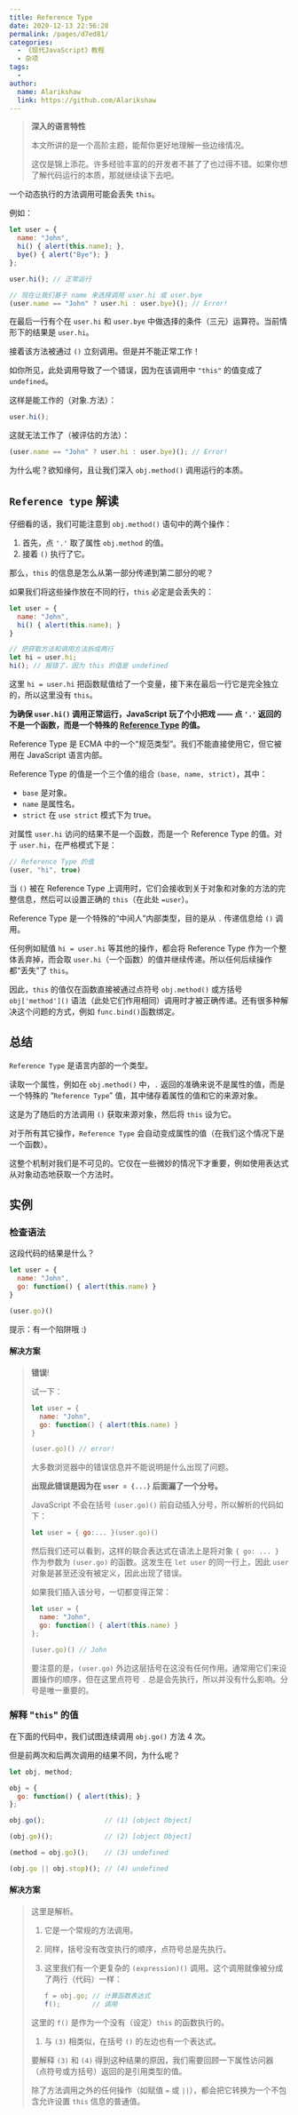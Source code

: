```yaml
---
title: Reference Type
date: 2020-12-13 22:56:28
permalink: /pages/d7ed81/
categories:
  - 《现代JavaScript》教程
  - 杂项
tags:
  - 
author: 
  name: Alarikshaw
  link: https://github.com/Alarikshaw
---
```


> **深入的语言特性**
>
> 本文所讲的是一个高阶主题，能帮你更好地理解一些边缘情况。
>
> 这仅是锦上添花。许多经验丰富的的开发者不甚了了也过得不错。如果你想了解代码运行的本质，那就继续读下去吧。

一个动态执行的方法调用可能会丢失 `this`。

例如：

```javascript
let user = {
  name: "John",
  hi() { alert(this.name); },
  bye() { alert("Bye"); }
};

user.hi(); // 正常运行

// 现在让我们基于 name 来选择调用 user.hi 或 user.bye
(user.name == "John" ? user.hi : user.bye)(); // Error!
```

在最后一行有个在 `user.hi` 和 `user.bye` 中做选择的条件（三元）运算符。当前情形下的结果是 `user.hi`。

接着该方法被通过 `()` 立刻调用。但是并不能正常工作！

如你所见，此处调用导致了一个错误，因为在该调用中 `"this"` 的值变成了 `undefined`。

这样是能工作的（对象.方法）：

```javascript
user.hi();
```

这就无法工作了（被评估的方法）：

```javascript
(user.name == "John" ? user.hi : user.bye)(); // Error!
```

为什么呢？欲知缘何，且让我们深入 `obj.method()` 调用运行的本质。

## `Reference type` 解读

仔细看的话，我们可能注意到 `obj.method()` 语句中的两个操作：

1. 首先，点 `'.'` 取了属性 `obj.method` 的值。
2. 接着 `()` 执行了它。

那么，`this` 的信息是怎么从第一部分传递到第二部分的呢？

如果我们将这些操作放在不同的行，`this` 必定是会丢失的：

```javascript
let user = {
  name: "John",
  hi() { alert(this.name); }
}

// 把获取方法和调用方法拆成两行
let hi = user.hi;
hi(); // 报错了，因为 this 的值是 undefined
```

这里 `hi = user.hi` 把函数赋值给了一个变量，接下来在最后一行它是完全独立的，所以这里没有 `this`。

**为确保 `user.hi()` 调用正常运行，JavaScript 玩了个小把戏 —— 点 `'.'` 返回的不是一个函数，而是一个特殊的 [Reference Type](https://tc39.github.io/ecma262/#sec-reference-specification-type) 的值。**

Reference Type 是 ECMA 中的一个“规范类型”。我们不能直接使用它，但它被用在 JavaScript 语言内部。

Reference Type 的值是一个三个值的组合 `(base, name, strict)`，其中：

- `base` 是对象。
- `name` 是属性名。
- `strict` 在 `use strict` 模式下为 true。

对属性 `user.hi` 访问的结果不是一个函数，而是一个 Reference Type 的值。对于 `user.hi`，在严格模式下是：

```javascript
// Reference Type 的值
(user, "hi", true)
```

当 `()` 被在 Reference Type 上调用时，它们会接收到关于对象和对象的方法的完整信息，然后可以设置正确的 `this`（在此处 `=user`）。

Reference Type 是一个特殊的“中间人”内部类型，目的是从 `.` 传递信息给 `()` 调用。

任何例如赋值 `hi = user.hi` 等其他的操作，都会将 Reference Type 作为一个整体丢弃掉，而会取 `user.hi`（一个函数）的值并继续传递。所以任何后续操作都“丢失”了 `this`。

因此，`this` 的值仅在函数直接被通过点符号 `obj.method()` 或方括号 `obj['method']()` 语法（此处它们作用相同）调用时才被正确传递。还有很多种解决这个问题的方式，例如 `func.bind()`函数绑定。

## 总结

`Reference Type` 是语言内部的一个类型。

读取一个属性，例如在 `obj.method()` 中，`.` 返回的准确来说不是属性的值，而是一个特殊的 “`Reference Type`” 值，其中储存着属性的值和它的来源对象。

这是为了随后的方法调用 `()` 获取来源对象，然后将 `this` 设为它。

对于所有其它操作，`Reference Type` 会自动变成属性的值（在我们这个情况下是一个函数）。

这整个机制对我们是不可见的。它仅在一些微妙的情况下才重要，例如使用表达式从对象动态地获取一个方法时。

## 实例

### 检查语法

这段代码的结果是什么？

```javascript
let user = {
  name: "John",
  go: function() { alert(this.name) }
}

(user.go)()
```

提示：有一个陷阱哦 :)

#### 解决方案

> **错误**!
>
> 试一下：
>
> ```javascript
> let user = {
>   name: "John",
>   go: function() { alert(this.name) }
> }
> 
> (user.go)() // error!
> ```
>
> 大多数浏览器中的错误信息并不能说明是什么出现了问题。
>
> **出现此错误是因为在 `user = {...}` 后面漏了一个分号。**
>
> JavaScript 不会在括号 `(user.go)()` 前自动插入分号，所以解析的代码如下：
>
> ```javascript
> let user = { go:... }(user.go)()
> ```
>
> 然后我们还可以看到，这样的联合表达式在语法上是将对象 `{ go: ... }` 作为参数为 `(user.go)` 的函数。这发生在 `let user` 的同一行上，因此 `user` 对象是甚至还没有被定义，因此出现了错误。
>
> 如果我们插入该分号，一切都变得正常：
>
> ```javascript
> let user = {
>   name: "John",
>   go: function() { alert(this.name) }
> };
> 
> (user.go)() // John
> ```
>
> 要注意的是，`(user.go)` 外边这层括号在这没有任何作用。通常用它们来设置操作的顺序，但在这里点符号 `.` 总是会先执行，所以并没有什么影响。分号是唯一重要的。

### 解释 "`this`" 的值

在下面的代码中，我们试图连续调用 `obj.go()` 方法 4 次。

但是前两次和后两次调用的结果不同，为什么呢？

```javascript
let obj, method;

obj = {
  go: function() { alert(this); }
};

obj.go();               // (1) [object Object]

(obj.go)();             // (2) [object Object]

(method = obj.go)();    // (3) undefined

(obj.go || obj.stop)(); // (4) undefined
```

#### 解决方案

> 这里是解析。
>
> 1. 它是一个常规的方法调用。
>
> 2. 同样，括号没有改变执行的顺序，点符号总是先执行。
>
> 3. 这里我们有一个更复杂的 `(expression)()` 调用。这个调用就像被分成了两行（代码）一样：
>
>    ```javascript
>    f = obj.go; // 计算函数表达式
>    f();        // 调用
>    ```
>
> 这里的 `f()` 是作为一个没有（设定）`this` 的函数执行的。
>
> 1. 与 `(3)` 相类似，在括号 `()` 的左边也有一个表达式。
>
> 要解释 `(3)` 和 `(4)` 得到这种结果的原因，我们需要回顾一下属性访问器（点符号或方括号）返回的是引用类型的值。
>
> 除了方法调用之外的任何操作（如赋值 `=` 或 `||`），都会把它转换为一个不包含允许设置 `this` 信息的普通值。